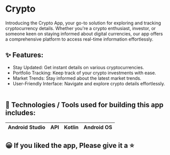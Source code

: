 # Crypto
Introducing the Crypto App, your go-to solution for exploring and tracking cryptocurrency details. Whether you're a crypto enthusiast, investor,
or someone keen on staying informed about digital currencies, our app offers a comprehensive platform to access real-time information effortlessly.

## ✨ Features:
- Stay Updated: Get instant details on various cryptocurrencies.
- Portfolio Tracking: Keep track of your crypto investments with ease.
- Market Trends: Stay informed about the latest market trends.
- User-Friendly Interface: Navigate and explore crypto details effortlessly.
<br /><br />

## 📱 Technologies / Tools used for building this app includes:
| Android Studio | API | Kotlin | Android OS |      
| --- | --- | --- | --- |

## 😀 If you liked the app, Please give it a ⭐
